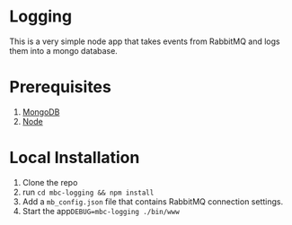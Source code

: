 # Logging
This is a very simple node app that takes events from RabbitMQ and logs them into  a mongo database.

# Prerequisites
1. [MongoDB](http://docs.mongodb.org/manual/installation/)
2. [Node](http://nodejs.org/download/)

# Local Installation  
1. Clone the repo
2. run `cd mbc-logging && npm install`
3. Add a `mb_config.json` file that contains RabbitMQ connection settings.
4. Start the app`DEBUG=mbc-logging ./bin/www`

